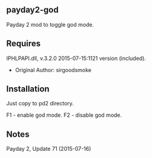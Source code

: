 payday2-god
-----------
Payday 2 mod to toggle god mode.

Requires
--------
IPHLPAPI.dll, v.3.2.0 2015-07-15:1121 version (included).
- Original Author: sirgoodsmoke

Installation
------------
Just copy to pd2 directory.

F1 - enable god mode.
F2 - disable god mode.

Notes
-----
Payday 2, Update 71 (2015-07-16)
